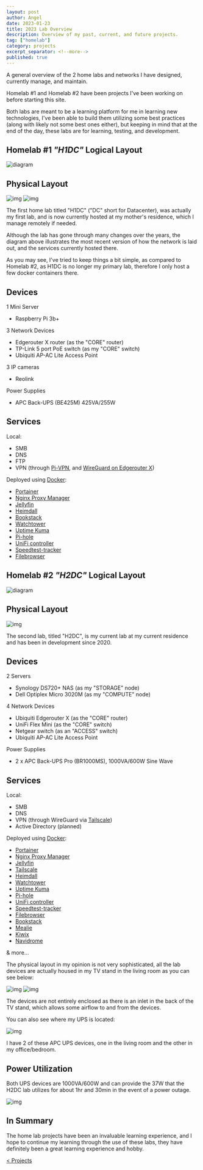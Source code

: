 ```yaml
---
layout: post
author: Angel
date: 2023-01-23
title: 2023 Lab Overview
description: Overview of my past, current, and future projects.
tag: ["homelab"] 
category: projects
excerpt_separator: <!--more-->
published: true
---
```


A general overview of the 2 home labs and networks I have designed, currently manage, and maintain.

<!--more-->  

Homelab #1 and Homelab #2 have been projects I've been working on before starting this site. 

Both labs are meant to be a learning platform for me in learning new technologies, I've been able to build them utilizing some best practices (along with likely not some best ones either), but keeping in mind that at the end of the day, these labs are for learning, testing, and development.

## Homelab #1 ___"H1DC"___ Logical Layout
![diagram](https://d287cykochbccj.cloudfront.net/diagrams/h1dc-lab-diagram-2023-v2.svg)

## Physical Layout
![img](https://d287cykochbccj.cloudfront.net/pictures/h1dc/IMG_20210219_141819.jpg)
![img](https://d287cykochbccj.cloudfront.net/pictures/h1dc/IMG_20201221_183413.jpg)

The first home lab titled "H1DC" ("DC" short for Datacenter), was actually my first lab, and is now currently hosted at my mother's residence, which I manage remotely if needed.

Although the lab has gone through many changes over the years, the diagram above illustrates the most recent version of how the network is laid out, and the services currently hosted there.

As you may see, I've tried to keep things a bit simple, as compared to Homelab #2, as H1DC is no longer my primary lab, therefore I only host a few docker containers there.

## Devices
1 Mini Server
- Raspberry Pi 3b+

3 Network Devices
- Edgerouter X router (as the "CORE" router)
- TP-Link 5 port PoE switch (as my "CORE" switch)
- Ubiquiti AP-AC Lite Access Point

3 IP cameras
- Reolink

Power Supplies
- APC Back-UPS (BE425M) 425VA/255W

## Services
Local:
- SMB
- DNS
- FTP
- VPN (through [Pi-VPN](https://pivpn.io/), and [WireGuard on Edgerouter X](https://www.wireguard.com/install/#edgeos-module-tools))

Deployed using [Docker](https://www.docker.com/):
- [Portainer](https://www.portainer.io/)
- [Nginx Proxy Manager](https://nginxproxymanager.com/)
- [Jellyfin](https://jellyfin.org/)
- [Heimdall](https://heimdall.site/)
- [Bookstack](https://www.bookstackapp.com/)
- [Watchtower](https://containrrr.dev/watchtower/)
- [Uptime Kuma](https://github.com/louislam/uptime-kuma)
- [Pi-hole](https://pi-hole.net/)
- [UniFi controller](https://hub.docker.com/r/jacobalberty/unifi)
- [Speedtest-tracker](https://github.com/henrywhitaker3/Speedtest-Tracker)
- [Filebrowser](https://filebrowser.org/)

## Homelab #2 ___"H2DC"___ Logical Layout
![diagram](https://d287cykochbccj.cloudfront.net/diagrams/h2dc-lab-diagram-2023-v2.svg)

## Physical Layout
![img](https://d287cykochbccj.cloudfront.net/pictures/h2dc/IMG_20221107_164928.jpg)

The second lab, titled "H2DC", is my current lab at my current residence and has been in development since 2020.

## Devices
2 Servers
- Synology DS720+ NAS (as my "STORAGE" node)
- Dell Optiplex Micro 3020M (as my "COMPUTE" node)

4 Network Devices
- Ubiquiti Edgerouter X (as the "CORE" router)
- UniFi Flex Mini (as the "CORE" switch)
- Netgear switch (as an "ACCESS" switch)
- Ubiquiti AP-AC Lite Access Point

Power Supplies
- 2 x APC Back-UPS Pro (BR1000MS), 1000VA/600W Sine Wave

## Services
Local:
- SMB
- DNS
- VPN (through WireGuard via [Tailscale](https://tailscale.com/))
- Active Directory (planned)

Deployed using [Docker](https://www.docker.com/):
- [Portainer](https://www.portainer.io/)
- [Nginx Proxy Manager](https://nginxproxymanager.com/)
- [Jellyfin](https://jellyfin.org/)
- [Tailscale](https://hub.docker.com/r/tailscale/tailscale)
- [Heimdall](https://heimdall.site/)
- [Watchtower](https://containrrr.dev/watchtower/)
- [Uptime Kuma](https://github.com/louislam/uptime-kuma)
- [Pi-hole](https://pi-hole.net/)
- [UniFi controller](https://hub.docker.com/r/jacobalberty/unifi)
- [Speedtest-tracker](https://github.com/henrywhitaker3/Speedtest-Tracker)
- [Filebrowser](https://filebrowser.org/)
- [Bookstack](https://www.bookstackapp.com/)
- [Mealie](https://hay-kot.github.io/mealie/)
- [Kiwix](https://www.kiwix.org/en/)
- [Navidrome](https://www.navidrome.org/)

& more...

The physical layout in my opinion is not very sophisticated, all the lab devices are actually housed in my TV stand in the living room as you can see below:

![img](https://d287cykochbccj.cloudfront.net/pictures/h2dc/IMG_20221105_143007.jpg)
![img](https://d287cykochbccj.cloudfront.net/pictures/h2dc/IMG_20221105_143110.jpg)

The devices are not entirely enclosed as there is an inlet in the back of the TV stand, which allows some airflow to and from the devices.

You can also see where my UPS is located:

![img](https://d287cykochbccj.cloudfront.net/pictures/h2dc/IMG_20221105_143035.jpg)

I have 2 of these APC UPS devices, one in the living room and the other in my office/bedroom. 

## Power Utilization

Both UPS devices are 1000VA/600W and can provide the 37W that the H2DC lab utilizes for about 1hr and 30min in the event of a power outage.

![img](https://d287cykochbccj.cloudfront.net/pictures/h2dc/IMG_20221105_143048.jpg)

## In Summary
The home lab projects have been an invaluable learning experience, and I hope to continue my learning through the use of these labs, they have definitely been a great learning experience and hobby.


[ < Projects ](/projects)
